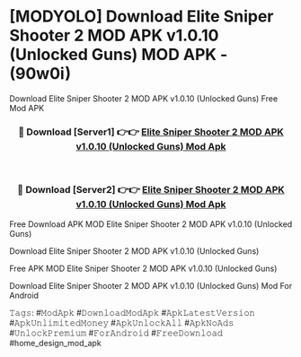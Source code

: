 # [MODYOLO] Download Elite Sniper Shooter 2 MOD APK v1.0.10 (Unlocked Guns) MOD APK - (90w0i)
Download Elite Sniper Shooter 2 MOD APK v1.0.10 (Unlocked Guns) Free Mod APK

<div align="center">
<h3>🔴 Download [Server1] 👉👉 <a href="https://apk-comot.site?title=Elite_Sniper_Shooter_2_MOD_APK_v1.0.10_(Unlocked_Guns)">Elite Sniper Shooter 2 MOD APK v1.0.10 (Unlocked Guns) Mod Apk</a></h3><br>

<h3>🔴 Download [Server2] 👉👉 <a href="https://apk-comot.site?title=Elite_Sniper_Shooter_2_MOD_APK_v1.0.10_(Unlocked_Guns)">Elite Sniper Shooter 2 MOD APK v1.0.10 (Unlocked Guns) Mod Apk</a></h3>
</div>


Free Download APK MOD Elite Sniper Shooter 2 MOD APK v1.0.10 (Unlocked Guns)

Download Elite Sniper Shooter 2 MOD APK v1.0.10 (Unlocked Guns) 

Free APK MOD Elite Sniper Shooter 2 MOD APK v1.0.10 (Unlocked Guns) 

Download Elite Sniper Shooter 2 MOD APK v1.0.10 (Unlocked Guns) Mod For Android

𝚃𝚊𝚐𝚜: #𝙼𝚘𝚍𝙰𝚙𝚔 #𝙳𝚘𝚠𝚗𝚕𝚘𝚊𝚍𝙼𝚘𝚍𝙰𝚙𝚔 #𝙰𝚙𝚔𝙻𝚊𝚝𝚎𝚜𝚝𝚅𝚎𝚛𝚜𝚒𝚘𝚗 #𝙰𝚙𝚔𝚄𝚗𝚕𝚒𝚖𝚒𝚝𝚎𝚍𝙼𝚘𝚗𝚎𝚢 #𝙰𝚙𝚔𝚄𝚗𝚕𝚘𝚌𝚔𝙰𝚕𝚕 #𝙰𝚙𝚔𝙽𝚘𝙰𝚍𝚜 #𝚄𝚗𝚕𝚘𝚌𝚔𝙿𝚛𝚎𝚖𝚒𝚞𝚖 #𝙵𝚘𝚛𝙰𝚗𝚍𝚛𝚘𝚒𝚍 #𝙵𝚛𝚎𝚎𝙳𝚘𝚠𝚗𝚕𝚘𝚊𝚍 #home_design_mod_apk